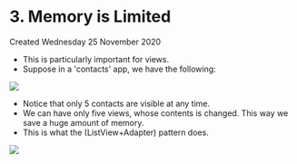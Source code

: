 # 3. Memory is Limited
Created Wednesday 25 November 2020


* This is particularly important for views.
* Suppose in a 'contacts' app, we have the following:

![](./3._Memory_is_Limited/pasted_image.png)

* Notice that only 5 contacts are visible at any time. 
* We can have only five views, whose contents is changed. This way we save a huge amount of memory.
* This is what the (ListView+Adapter) pattern does.

![](./3._Memory_is_Limited/pasted_image001.png)

